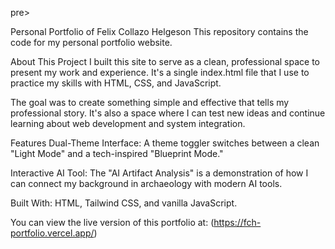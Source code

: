 pre>

Personal Portfolio of Felix Collazo Helgeson
This repository contains the code for my personal portfolio website.

About This Project
I built this site to serve as a clean, professional space to present my work and experience. It's a single index.html file that I use to practice my skills with HTML, CSS, and JavaScript.

The goal was to create something simple and effective that tells my professional story. It's also a space where I can test new ideas and continue learning about web development and system integration.

Features
Dual-Theme Interface: A theme toggler switches between a clean "Light Mode" and a tech-inspired "Blueprint Mode."

Interactive AI Tool: The "AI Artifact Analysis" is a demonstration of how I can connect my background in archaeology with modern AI tools.

Built With: HTML, Tailwind CSS, and vanilla JavaScript.

You can view the live version of this portfolio at:
(https://fch-portfolio.vercel.app/)
</pre>

